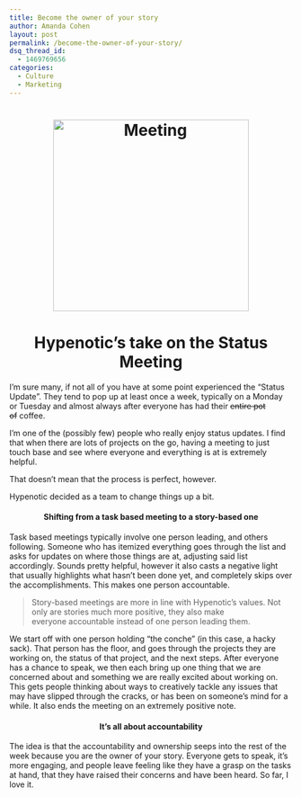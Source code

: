 ```yaml
---
title: Become the owner of your story
author: Amanda Cohen
layout: post
permalink: /become-the-owner-of-your-story/
dsq_thread_id:
  - 1469769656
categories:
  - Culture
  - Marketing
---
```

<h1 style="text-align: center;">
  <img class="aligncenter  wp-image-11183" alt="Meeting" src="http://hypenotic.com/wordpress/wp-content/uploads/2013/07/Meeting-580x569.jpg" width="348" height="341" />
</h1>

<h1 style="text-align: center;">
  Hypenotic&#8217;s take on the Status Meeting
</h1>

<p style="text-align: left;">
  I&#8217;m sure many, if not all of you have at some point experienced the &#8220;Status Update&#8221;. They tend to pop up at least once a week, typically on a Monday or Tuesday and almost always after everyone has had their <del>entire pot of</del> coffee.
</p>

<p style="text-align: left;">
  I&#8217;m one of the (possibly few) people who really enjoy status updates. I find that when there are lots of projects on the go, having a meeting to just touch base and see where everyone and everything is at is extremely helpful.
</p>

That doesn&#8217;t mean that the process is perfect, however.

Hypenotic decided as a team to change things up a bit.

<h4 style="text-align: center;">
  Shifting from a task based meeting to a story-based one
</h4>

<p style="text-align: left;">
  Task based meetings typically involve one person leading, and others following. Someone who has itemized everything goes through the list and asks for updates on where those things are at, adjusting said list accordingly. Sounds pretty helpful, however it also casts a negative light that usually highlights what hasn&#8217;t been done yet, and completely skips over the accomplishments. This makes one person accountable.
</p>

> <p style="text-align: left;">
>   Story-based meetings are more in line with Hypenotic&#8217;s values. Not only are stories much more positive, they also make everyone accountable instead of one person leading them.
> </p>

We start off with one person holding &#8220;the conche&#8221; (in this case, a hacky sack). That person has the floor, and goes through the projects they are working on, the status of that project, and the next steps. After everyone has a chance to speak, we then each bring up one thing that we are concerned about and something we are really excited about working on. This gets people thinking about ways to creatively tackle any issues that may have slipped through the cracks, or has been on someone&#8217;s mind for a while. It also ends the meeting on an extremely positive note.

<h4 style="text-align: center;">
  It&#8217;s all about accountability
</h4>

<div id=":ub.ma">
  <div id=":ub.co">
    The idea is that the accountability and ownership seeps into the rest of the week because you are the owner of your story. Everyone gets to speak, it&#8217;s more engaging, and people leave feeling like they have a grasp on the tasks at hand, that they have raised their concerns and have been heard. So far, I love it.
  </div>
  
  <div>
  </div>
  
  <div>
  </div>
</div>